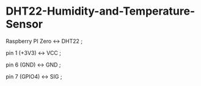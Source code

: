 # DHT22-Humidity-and-Temperature-Sensor


Raspberry PI Zero    <->   DHT22 ;

pin 1 (+3V3)         <->    VCC  ;

pin 6 (GND)          <->    GND  ;

pin 7 (GPIO4)        <->    SIG  ;

